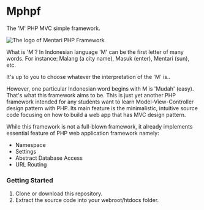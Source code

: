 # Mphpf

The 'M' PHP MVC simple framework.

![The logo of Mentari PHP Framework](https://raw.githubusercontent.com/yunhasnawa/mphpf/master/static/favicon300.png)

What is 'M'? In Indonesian language 'M' can be the first letter of many words. For instance: Malang (a city name), Masuk (enter), Mentari (sun), etc.

It's up to you to choose whatever the interpretation of the 'M' is..

However, one particular Indonesian word begins with M is 'Mudah' (easy). That's what this framework aims to be. This is just yet another PHP framework intended for any students want to learn Model-View-Controller design pattern with PHP. Its main feature is the minimalistic, intuitive source code focusing on how to build a web app that has MVC design pattern.

While this framework is not a full-blown framework, it already implements essential feature of PHP web application framework namely:

- Namespace
- Settings
- Abstract Database Access
- URL Routing  

### Getting Started

1. Clone or download this repository.
2. Extract the source code into your webroot/htdocs folder.
